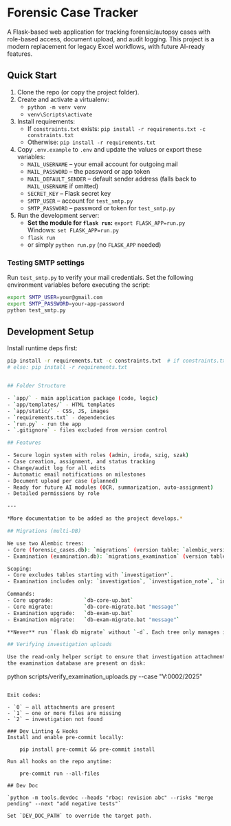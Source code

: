 # Forensic Case Tracker

A Flask-based web application for tracking forensic/autopsy cases with role-based access, document upload, and audit logging.
This project is a modern replacement for legacy Excel workflows, with future AI-ready features.

## Quick Start

1. Clone the repo (or copy the project folder).
2. Create and activate a virtualenv:
   - `python -m venv venv`
   - `venv\Scripts\activate`
3. Install requirements:
   - If `constraints.txt` exists:
     `pip install -r requirements.txt -c constraints.txt`
   - Otherwise:
     `pip install -r requirements.txt`
4. Copy `.env.example` to `.env` and update the values or export these variables:
   - `MAIL_USERNAME` – your email account for outgoing mail
   - `MAIL_PASSWORD` – the password or app token
   - `MAIL_DEFAULT_SENDER` – default sender address (falls back to `MAIL_USERNAME` if omitted)
   - `SECRET_KEY` – Flask secret key
   - `SMTP_USER` – account for `test_smtp.py`
   - `SMTP_PASSWORD` – password or token for `test_smtp.py`
5. Run the development server:
   - **Set the module for `flask run`:** `export FLASK_APP=run.py`  \
     Windows: `set FLASK_APP=run.py`
   - `flask run`
   - or simply `python run.py` (no `FLASK_APP` needed)
   
### Testing SMTP settings

Run `test_smtp.py` to verify your mail credentials. Set the following
environment variables before executing the script:

```bash
export SMTP_USER=your@gmail.com
export SMTP_PASSWORD=your-app-password
python test_smtp.py
```

## Development Setup

Install runtime deps first:
```bash
pip install -r requirements.txt -c constraints.txt  # if constraints.txt exists
# else: pip install -r requirements.txt


## Folder Structure

- `app/` - main application package (code, logic)
- `app/templates/` - HTML templates
- `app/static/` - CSS, JS, images
- `requirements.txt` - dependencies
- `run.py` - run the app
- `.gitignore` - files excluded from version control

## Features

- Secure login system with roles (admin, iroda, szig, szak)
- Case creation, assignment, and status tracking
- Change/audit log for all edits
- Automatic email notifications on milestones
- Document upload per case (planned)
- Ready for future AI modules (OCR, summarization, auto-assignment)
- Detailed permissions by role

---

*More documentation to be added as the project develops.*

## Migrations (multi-DB)

We use two Alembic trees:
- Core (forensic_cases.db): `migrations` (version table: `alembic_version`)
- Examination (examination.db): `migrations_examination` (version table: `alembic_version_examination`)

Scoping:
- Core excludes tables starting with `investigation*`.
- Examination includes only: `investigation`, `investigation_note`, `investigation_attachment`, `investigation_change_log`.

Commands:
- Core upgrade:          `db-core-up.bat`
- Core migrate:          `db-core-migrate.bat "message"`
- Examination upgrade:   `db-exam-up.bat`
- Examination migrate:   `db-exam-migrate.bat "message"`

**Never** run `flask db migrate` without `-d`. Each tree only manages its own DB.

## Verifying investigation uploads

Use the read-only helper script to ensure that investigation attachments listed in
the examination database are present on disk:

```
python scripts/verify_examination_uploads.py --case "V:0002/2025"
```

Exit codes:

- `0` – all attachments are present
- `1` – one or more files are missing
- `2` – investigation not found

### Dev Linting & Hooks
Install and enable pre-commit locally:

    pip install pre-commit && pre-commit install

Run all hooks on the repo anytime:

    pre-commit run --all-files

## Dev Doc

`python -m tools.devdoc --heads "rbac: revision abc" --risks "merge pending" --next "add negative tests"`

Set `DEV_DOC_PATH` to override the target path.